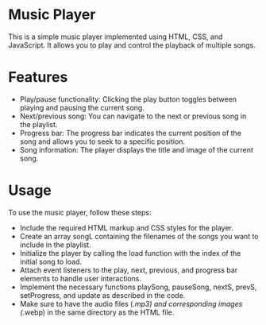 # Music Player
This is a simple music player implemented using HTML, CSS, and JavaScript. It allows you to play and control the playback of multiple songs.

# Features
- Play/pause functionality: Clicking the play button toggles between playing and pausing the current song.
- Next/previous song: You can navigate to the next or previous song in the playlist.
- Progress bar: The progress bar indicates the current position of the song and allows you to seek to a specific position.
- Song information: The player displays the title and image of the current song.
# Usage
To use the music player, follow these steps:

- Include the required HTML markup and CSS styles for the player.
- Create an array songL containing the filenames of the songs you want to include in the playlist.
- Initialize the player by calling the load function with the index of the initial song to load.
- Attach event listeners to the play, next, previous, and progress bar elements to handle user interactions.
- Implement the necessary functions playSong, pauseSong, nextS, prevS, setProgress, and update as described in the code.
- Make sure to have the audio files (*.mp3) and corresponding images (*.webp) in the same directory as the HTML file.
